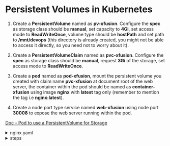 # Persistent Volumes in Kubernetes

1. Create a **PersistentVolume** named as **pv-xfusion**. Configure the **spec** as storage class should be **manual**, set capacity to **4Gi**, set access mode to **ReadWriteOnce**, volume type should be **hostPath** and set path to **/mnt/devops** (this directory is already created, you might not be able to access it directly, so you need not to worry about it).

2. Create a **PersistentVolumeClaim** named as **pvc-xfusion**. Configure the **spec** as storage class should be **manual**, request **3Gi** of the storage, set access mode to **ReadWriteOnce**.

3. Create a **pod** named as **pod-xfusion**, mount the persistent volume you created with claim name **pvc-xfusion** at document root of the web server, the container within the pod should be named as **container-xfusion** using image **nginx** with **latest** tag only (remember to mention the tag i.e **nginx:latest**).

4. Create a node port type service named **web-xfusion** using node port **30008** to expose the web server running within the pod.

[Doc - Pod to use a PersistentVolume for Storage](https://kubernetes.io/docs/tasks/configure-pod-container/configure-persistent-volume-storage/)

<details>
<summary>nginx.yaml</summary>

```yaml
---
apiVersion: v1
kind: PersistentVolume
metadata:
  name: pv-xfusion
  labels:
    type: local
spec:
  storageClassName: manual
  capacity:
    storage: 4Gi
  accessModes:
    - ReadWriteOnce
  hostPath:
    path: "/mnt/devops"
---
apiVersion: v1
kind: PersistentVolumeClaim
metadata:
  name: pvc-xfusion
spec:
  storageClassName: manual
  accessModes:
    - ReadWriteOnce
  resources:
    requests:
      storage: 3Gi
---
apiVersion: v1
kind: Pod
metadata:
  name: pod-xfusion
  labels:
    app: web
spec:
  volumes:
    - name: task-pv-storage
      persistentVolumeClaim:
        claimName: pvc-xfusion
  containers:
    - name: container-xfusion
      image: nginx:latest
      volumeMounts:
        - mountPath: "/usr/share/nginx/html"
          name: task-pv-storage
```
</details>

<details>
<summary>steps</summary>

  #### kubectl apply -f nginx.yaml 
    persistentvolume/pv-xfusion created
    persistentvolumeclaim/pvc-xfusion created
    pod/pod-xfusion created

  #### kubectl get pv,pvc
    NAME                          CAPACITY   ACCESS MODES   RECLAIM POLICY   STATUS   CLAIM                 STORAGECLASS   REASON   AGE
    persistentvolume/pv-xfusion   4Gi        RWO            Retain           Bound    default/pvc-xfusion   manual                  14s

    NAME                                STATUS   VOLUME       CAPACITY   ACCESS MODES   STORAGECLASS   AGE
    persistentvolumeclaim/pvc-xfusion   Bound    pv-xfusion   4Gi        RWO            manual         14s

  #### kubectl get po
    NAME          READY   STATUS    RESTARTS   AGE
    pod-xfusion   1/1     Running   0          29s

  #### kubectl expose pod pod-xfusion --name web-xfusion --type NodePort --port 80 --target-port 80
    service/web-xfusion exposed

  #### kubectl edit svc web-xfusion 
    ports:
    - nodePort: 31110
    ---
    ports:
    - nodePort: 30008
    =====
    service/web-xfusion edited

  #### kubectl port-forward svc/web-xfusion 8080:80 &
    [1] 4738
    Forwarding from [::1]:8080 -> 80

  #### curl localhost:8080
    Handling connection for 8080
    <html>
    <head><title>403 Forbidden</title></head>
    <body>
    <center><h1>403 Forbidden</h1></center>
    <hr><center>nginx/1.29.2</center>
    </body>
    </html>

  #### kubectl exec pod-xfusion -- sh -c "echo 'Hello World' > /usr/share/nginx/html/index.html"

  #### curl localhost:8080
    Handling connection for 8080
    Hello World
</details>